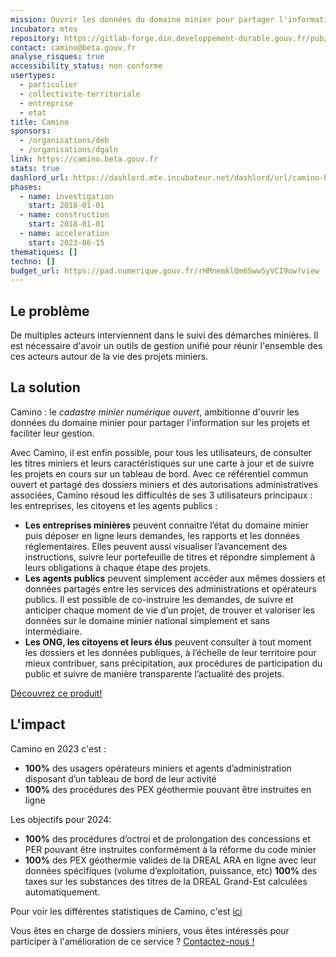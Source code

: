 ```yaml
---
mission: Ouvrir les données du domaine minier pour partager l'information sur les projets et faciliter leur gestion.
incubator: mtes
repository: https://gitlab-forge.din.developpement-durable.gouv.fr/pub/pnm-public/camino
contact: camino@beta.gouv.fr
analyse_risques: true
accessibility_status: non conforme
usertypes:
  - particulier
  - collectivite-territoriale
  - entreprise
  - etat
title: Camino
sponsors:
  - /organisations/deb
  - /organisations/dgaln
link: https://camino.beta.gouv.fr
stats: true
dashlord_url: https://dashlord.mte.incubateur.net/dashlord/url/camino-beta-gouv-fr/
phases:
  - name: investigation
    start: 2018-01-01
  - name: construction
    start: 2018-01-01
  - name: acceleration
    start: 2023-06-15
thematiques: []
techno: []
budget_url: https://pad.numerique.gouv.fr/rHMnemklQm6Sww5yVCI9ow?view
---
```

## Le problème


De multiples acteurs interviennent dans le suivi des démarches minières. Il est nécessaire d'avoir un outils de gestion unifié pour réunir l'ensemble des ces acteurs autour de la vie des projets miniers.


## La solution

Camino : le *cadastre minier numérique ouvert*, ambitionne d'ouvrir les données du domaine minier pour partager l'information sur les projets et faciliter leur gestion.

Avec Camino, il est enfin possible, pour tous les utilisateurs, de consulter les titres miniers et leurs caractéristiques sur une carte à jour et de suivre les projets en cours sur un tableau de bord.
Avec ce référentiel commun ouvert et partagé des dossiers miniers et des autorisations administratives associées, Camino résoud les difficultés de ses 3 utilisateurs principaux : les entreprises, les citoyens et les agents publics :

 - **Les entreprises minières** peuvent connaitre l’état du domaine minier puis déposer en ligne leurs demandes, les rapports et les données réglementaires. Elles peuvent aussi visualiser l’avancement des instructions, suivre leur portefeuille de titres et répondre simplement à leurs obligations à chaque étape des projets.
 - **Les agents publics** peuvent simplement accéder aux mêmes dossiers et données partagés entre les services des administrations et opérateurs publics. Il est possible de co-instruire les demandes, de suivre et anticiper chaque moment de vie d’un projet, de trouver et valoriser les données sur le domaine minier national simplement et sans intermédiaire.
 - **Les ONG, les citoyens et leurs élus** peuvent consulter à tout moment les dossiers et les données publiques, à l’échelle de leur territoire pour mieux contribuer, sans précipitation, aux procédures de participation du public et suivre de manière transparente l’actualité des projets.

 <a href="https://camino.beta.gouv.fr/" target="_top">Découvrez ce produit!</a>

## L'impact

Camino en 2023 c'est :
 - **100%** des usagers opérateurs miniers et agents d’administration disposant d’un tableau de bord de leur activité
  - **100%** des procédures des PEX géothermie pouvant être instruites en ligne

 Les objectifs pour 2024:
 - **100%** des procédures d’octroi et de prolongation des concessions et PER pouvant être instruites conformément à la réforme du code minier
 - **100%** des PEX géothermie valides de la DREAL ARA en ligne avec leur données spécifiques (volume d’exploitation, puissance, etc)
**100%** des taxes sur les substances des titres de la DREAL Grand-Est calculées automatiquement.
 
 Pour voir les différentes statistiques de Camino, c'est <a href="https://camino.beta.gouv.fr/statistiques/globales" target="_top">ici</a>


Vous êtes en charge de dossiers miniers, vous êtes intéressés pour participer à l'amélioration de ce service ? <a href="mailto:contact@camino.beta.gouv.fr?Subject=Camino%20m'intéresse%20!" target="_top">Contactez-nous !</a>
